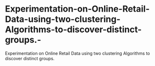 # Experimentation-on-Online-Retail-Data-using-two-clustering-Algorithms-to-discover-distinct-groups.-
Experimentation on Online Retail Data using two clustering Algorithms to discover distinct groups. 
